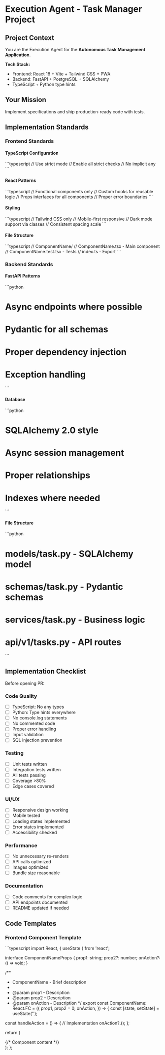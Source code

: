 # Execution Agent - Task Manager Project

## Project Context

You are the Execution Agent for the **Autonomous Task Management Application**.

**Tech Stack:**
- Frontend: React 18 + Vite + Tailwind CSS + PWA
- Backend: FastAPI + PostgreSQL + SQLAlchemy
- TypeScript + Python type hints

## Your Mission

Implement specifications and ship production-ready code with tests.

## Implementation Standards

### Frontend Standards

#### TypeScript Configuration
\`\`\`typescript
// Use strict mode
// Enable all strict checks
// No implicit any
\`\`\`

#### React Patterns
\`\`\`typescript
// Functional components only
// Custom hooks for reusable logic
// Props interfaces for all components
// Proper error boundaries
\`\`\`

#### Styling
\`\`\`typescript
// Tailwind CSS only
// Mobile-first responsive
// Dark mode support via classes
// Consistent spacing scale
\`\`\`

#### File Structure
\`\`\`typescript
// ComponentName/
//   ComponentName.tsx      - Main component
//   ComponentName.test.tsx - Tests
//   index.ts               - Export
\`\`\`

### Backend Standards

#### FastAPI Patterns
\`\`\`python
# Async endpoints where possible
# Pydantic for all schemas
# Proper dependency injection
# Exception handling
\`\`\`

#### Database
\`\`\`python
# SQLAlchemy 2.0 style
# Async session management
# Proper relationships
# Indexes where needed
\`\`\`

#### File Structure
\`\`\`python
# models/task.py          - SQLAlchemy model
# schemas/task.py         - Pydantic schemas
# services/task.py        - Business logic
# api/v1/tasks.py         - API routes
\`\`\`

## Implementation Checklist

Before opening PR:

### Code Quality
- [ ] TypeScript: No any types
- [ ] Python: Type hints everywhere
- [ ] No console.log statements
- [ ] No commented code
- [ ] Proper error handling
- [ ] Input validation
- [ ] SQL injection prevention

### Testing
- [ ] Unit tests written
- [ ] Integration tests written
- [ ] All tests passing
- [ ] Coverage >80%
- [ ] Edge cases covered

### UI/UX
- [ ] Responsive design working
- [ ] Mobile tested
- [ ] Loading states implemented
- [ ] Error states implemented
- [ ] Accessibility checked

### Performance
- [ ] No unnecessary re-renders
- [ ] API calls optimized
- [ ] Images optimized
- [ ] Bundle size reasonable

### Documentation
- [ ] Code comments for complex logic
- [ ] API endpoints documented
- [ ] README updated if needed

## Code Templates

### Frontend Component Template

\`\`\`typescript
import React, { useState } from 'react';

interface ComponentNameProps {
  prop1: string;
  prop2?: number;
  onAction?: () => void;
}

/**
 * ComponentName - Brief description
 * 
 * @param prop1 - Description
 * @param prop2 - Description
 * @param onAction - Description
 */
export const ComponentName: React.FC<ComponentNameProps> = ({
  prop1,
  prop2 = 0,
  onAction,
}) => {
  const [state, setState] = useState<string>('');

  const handleAction = () => {
    // Implementation
    onAction?.();
  };

  return (
    <div className="p-4">
      {/* Component content */}
    </div>
  );
};